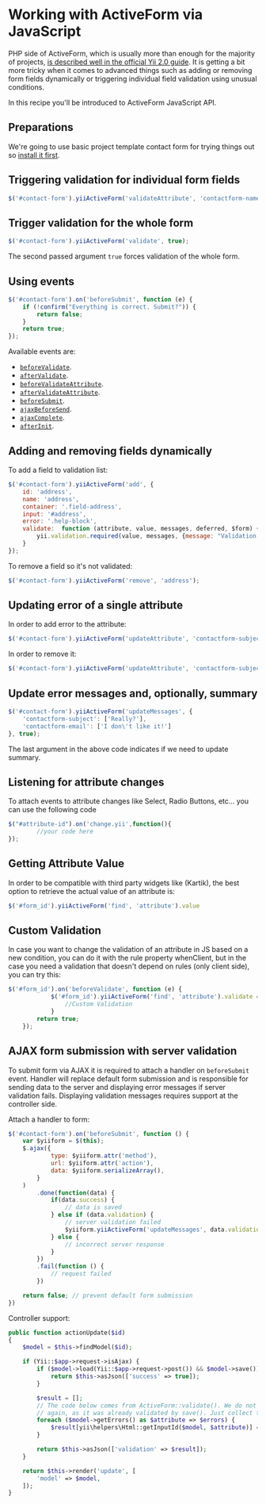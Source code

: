 Working with ActiveForm via JavaScript
======================================

PHP side of ActiveForm, which is usually more than enough for the majority of projects,
[is described well in the official Yii 2.0 guide](http://www.yiiframework.com/doc-2.0/guide-input-forms.html). It is getting
a bit more tricky when it comes to advanced things such as adding or removing form fields dynamically or triggering individual
field validation using unusual conditions.

In this recipe you'll be introduced to ActiveForm JavaScript API.

Preparations
------------

We're going to use basic project template contact form for trying things out so [install it first](http://www.yiiframework.com/doc-2.0/guide-start-installation.html).

Triggering validation for individual form fields
------------------------------------------------

```javascript
$('#contact-form').yiiActiveForm('validateAttribute', 'contactform-name');
```

Trigger validation for the whole form
-------------------------------------

```javascript
$('#contact-form').yiiActiveForm('validate', true);
```

The second passed argument `true` forces validation of the whole form.

Using events
------------

```javascript
$('#contact-form').on('beforeSubmit', function (e) {
	if (!confirm("Everything is correct. Submit?")) {
		return false;
	}
	return true;
});
```

Available events are:

- [`beforeValidate`](https://github.com/yiisoft/yii2/blob/master/framework/assets/yii.activeForm.js#L39).
- [`afterValidate`](https://github.com/yiisoft/yii2/blob/master/framework/assets/yii.activeForm.js#L50).
- [`beforeValidateAttribute`](https://github.com/yiisoft/yii2/blob/master/framework/assets/yii.activeForm.js#L64).
- [`afterValidateAttribute`](https://github.com/yiisoft/yii2/blob/master/framework/assets/yii.activeForm.js#L74).
- [`beforeSubmit`](https://github.com/yiisoft/yii2/blob/master/framework/assets/yii.activeForm.js#L83).
- [`ajaxBeforeSend`](https://github.com/yiisoft/yii2/blob/master/framework/assets/yii.activeForm.js#L93).
- [`ajaxComplete`](https://github.com/yiisoft/yii2/blob/master/framework/assets/yii.activeForm.js#L103).
- [`afterInit`](https://github.com/yiisoft/yii2/blob/master/framework/assets/yii.activeForm.js#L111).

Adding and removing fields dynamically
--------------------------------------

To add a field to validation list:

```javascript
$('#contact-form').yiiActiveForm('add', {
    id: 'address',
    name: 'address',
    container: '.field-address',
    input: '#address',
    error: '.help-block',
    validate:  function (attribute, value, messages, deferred, $form) {
        yii.validation.required(value, messages, {message: "Validation Message Here"});
    }
});
```

To remove a field so it's not validated:

```javascript
$('#contact-form').yiiActiveForm('remove', 'address');
```

Updating error of a single attribute
------------------------------------

In order to add error to the attribute:

```javascript
$('#contact-form').yiiActiveForm('updateAttribute', 'contactform-subject', ["I have an error..."]);
```

In order to remove it:

```javascript
$('#contact-form').yiiActiveForm('updateAttribute', 'contactform-subject', '');
```

Update error messages and, optionally, summary
----------------------------------------------

```javascript
$('#contact-form').yiiActiveForm('updateMessages', {
    'contactform-subject': ['Really?'],
    'contactform-email': ['I don\'t like it!']
}, true);
```

The last argument in the above code indicates if we need to update summary.

Listening for attribute changes
--------------------------------
To attach events to attribute changes like Select, Radio Buttons, etc... you can use the following code

```javascript
$("#attribute-id").on('change.yii',function(){
        //your code here
});
```

Getting Attribute Value
-----------------------

In order to be compatible with third party widgets like (Kartik), the best option to retrieve the actual value of an attribute is:

```javascript
$('#form_id').yiiActiveForm('find', 'attribute').value
```

Custom Validation
-----------------

In case you want to change the validation of an attribute in JS based on a new condition, you can do it with the rule property whenClient, but in the case you need a validation that doesn't depend on rules (only client side), you can try this:

```javascript
$('#form_id').on('beforeValidate', function (e) {
            $('#form_id').yiiActiveForm('find', 'attribute').validate = function (attribute, value, messages, deferred, $form) {
                //Custom Validation
            }
        return true;
    });
```

AJAX form submission with server validation
-----------------

To submit form via AJAX it is required to attach a handler on `beforeSubmit` event. Handler will replace default form submission 
and is responsible for sending data to the server and displaying error messages if server validation fails. Displaying validation
messages requires support at the controller side.

Attach a handler to form: 

```js
$('#contact-form').on('beforeSubmit', function () {
    var $yiiform = $(this);
    $.ajax({
            type: $yiiform.attr('method'),
            url: $yiiform.attr('action'),
            data: $yiiform.serializeArray(),
        }
    )
        .done(function(data) {
            if(data.success) {
                // data is saved
            } else if (data.validation) {
                // server validation failed
                $yiiform.yiiActiveForm('updateMessages', data.validation, true); // renders validation messages at appropriate places
            } else {
                // incorrect server response
            }
        })
        .fail(function () {
            // request failed
        })

    return false; // prevent default form submission
})
```

Controller support:

```php
public function actionUpdate($id)
{
    $model = $this->findModel($id);

    if (Yii::$app->request->isAjax) {
        if ($model->load(Yii::$app->request->post()) && $model->save()) {
            return $this->asJson(['success' => true]);
        }

        $result = [];
        // The code below comes from ActiveForm::validate(). We do not need to validate the model
        // again, as it was already validated by save(). Just collect the messages.
        foreach ($model->getErrors() as $attribute => $errors) {
            $result[yii\helpers\Html::getInputId($model, $attribute)] = $errors;
        }

        return $this->asJson(['validation' => $result]);
    }

    return $this->render('update', [
        'model' => $model,
    ]);
}
```
